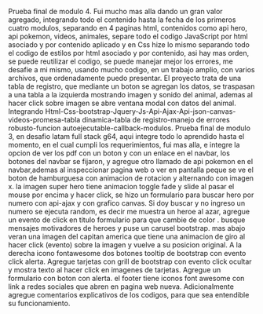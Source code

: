 Prueba final de modulo 4. Fui mucho mas alla dando un gran valor agregado, integrando todo el contenido hasta la fecha de los primeros cuatro modulos, separando en 4 paginas html, contenidos como api hero, api pokemon, videos, animales, separe todo el codigo JavaScript por html asociado y por contenido aplicado y en Css hize lo mismo separando todo el codigo de estilos por html asociado y por contenido, asi hay mas orden, se puede reutilizar el codigo, se puede manejar mejor los errores, me desafie a mi mismo, usando mucho codigo, en un trabajo amplio, con varios archivos, que ordenadamente puedo presentar. El proyecto trata de una tabla de registro, que mediante un boton se agregan los datos, se traspasan a una tabla a la izquierda mostrando imagen y sonido del animal, ademas al hacer click sobre imagen se abre ventana modal con datos del animal. Integrando Html-Css-bootstrap-Jquery-Js-Api-Ajax-Api-json-canvas-videos-promesa-tabla dinamica-tabla de registro-manejo de errores robusto-funcion autoejecutable-callback-modulos. 
Prueba final de modulo 3, en desafio latam full stack g64, aqui integre todo lo aprendido hasta el momento, en el cual cumpli los requerimientos, fui mas alla, 
e integre la opcion de ver los pdf con un boton y con un enlace en el navbar, los botones del navbar se fijaron, y agregue otro llamado de api pokemon en el navbar,ademas al inspeccionar pagina web o ver en pantalla peque se ve el boton de hamburguesa con animacion de rotacion y alternando con imagen x. 
la imagen super hero tiene animacion toggle fade y slide al pasar el mouse por encima y hacer click, se hizo un formulario para buscar hero por numero con api-ajax y 
con grafico canvas. Si doy buscar y no ingreso un numero se ejecuta random, es decir me muestra un heroe al azar, agregue un evento de click en titulo formulario 
para que cambie de color . busque mensajes motivadores de heroes y puse un carusel bootstrap. mas abajo veran una imagen del capitan america que tiene una animacion 
de giro al hacer click (evento) sobre la imagen y vuelve a su posicion original. A la derecha icono fontawesome dos botones tooltip de bootstrap con evento click alerta. 
Agregue tarjetas con grill de bootstrap con evento click ocultar y mostra texto al hacer click en imagenes de tarjetas. Agregue un formulario con boton con alerta. 
el footer tiene iconos font awesome con link a redes sociales que abren en pagina web nueva. Adicionalmente agregue comentarios explicativos de los codigos, para 
que sea entendible su funcionamiento.
